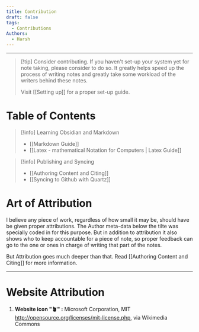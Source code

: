 ```yaml
---
title: Contribution
draft: false
tags:
  - Contributions
Authors:
  - Harsh
---
```

---

>[!tip] Consider contributing.
>If you haven't set-up your system yet for note taking, please consider to do so. It greatly helps speed up the process of writing notes and greatly take some workload of the writers behind these notes.
>
>Visit [[Setting up]] for a proper set-up guide. 

# Table of Contents

>[!info] Learning Obsidian and Markdown
> 
>- [[Markdown Guide]]
> - [[Latex - mathematical Notation for Computers | Latex Guide]]
>   

>[!info] Publishing and Syncing
>
>- [[Authoring Content and Citing]]
>- [[Syncing to Github with Quartz]]

# Art of Attribution

I believe any piece of work, regardless of how small it may be, should have be given proper attributions. The Author meta-data below the tilte was specially coded in for this purpose. But in addition to attribution it also shows who to keep accountable for a piece of note, so proper feedback can go to the one or ones in charge of writing that part of the notes.

But Attribution goes much deeper than that. Read [[Authoring Content and Citing]] for more information. 

---
# Website Attribution

1. **Website icon "🪴" :**
	Microsoft Corporation, MIT <http://opensource.org/licenses/mit-license.php>, via Wikimedia Commons




